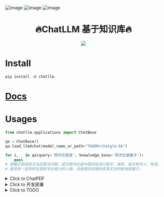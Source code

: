 ![image](https://img.shields.io/pypi/v/llm4gpt.svg) ![image](https://img.shields.io/travis/yuanjie-ai/llm4gpt.svg) ![image](https://readthedocs.org/projects/llm4gpt/badge/?version=latest)

<h1 align = "center">🔥ChatLLM 基于知识库🔥</h1>

<div align=center>
<img src="data/imgs/LLM.drawio.png"/>
</div>

# Install

```shell
pip install -U chatllm
```

# [Docs](https://jie-yuan.github.io/ChatLLM/)

# Usages

```python
from chatllm.applications import ChatBase

qa = ChatBase()
qa.load_llm4chat(model_name_or_path="THUDM/chatglm-6b")

for i, _ in qa(query='周杰伦是谁', knowledge_base='周杰伦是傻子'):
    pass
# 根据已知信息无法回答该问题，因为周杰伦是中国内地流行歌手、演员、音乐制作人、导演，
# 是具有一定的知名度和专业能力的人物，没有提供足够的信息无法判断他是傻子。
```

<details markdown="1">
  <summary>Click to ChatPDF</summary>

```python
from chatllm.applications.chatpdf import ChatPDF

qa = ChatPDF(encode_model='nghuyong/ernie-3.0-nano-zh')
qa.load_llm4chat(model_name_or_path="THUDM/chatglm-6b")
qa.create_index('财报.pdf')  # 构建知识库

for i, _ in qa(query='东北证券主营业务'):
    pass
# 根据已知信息，东北证券的主营业务为证券业务。公司作为证券公司，主要从事证券经纪、证券投资咨询、与证券交易、
# 证券投资活动有关的财务顾问、证券承销与保荐、证券自营、融资融券、证券投资基金代销和代销金融产品待业务。
```
一键启动 webui `chatllm-run webui --name chatpdf`

![向量召回结果](data/imgs/chatpdf.gif)

</details>


<details markdown="1">
  <summary>Click to 开发部署</summary>

- ChatGLM-6B 模型硬件需求

    | **量化等级**   | **最低 GPU 显存**（推理） | **最低 GPU 显存**（高效参数微调） |
    | -------------- | ------------------------- | --------------------------------- |
    | FP16（无量化） | 13 GB                     | 14 GB                             |
    | INT8           | 8 GB                     | 9 GB                             |
    | INT4           | 6 GB                      | 7 GB                              |

- Embedding 模型硬件需求

    本项目中默认选用的 Embedding 模型 [GanymedeNil/text2vec-large-chinese](https://huggingface.co/GanymedeNil/text2vec-large-chinese/tree/main) 约占用显存 3GB，也可修改为在 CPU 中运行。


### 软件需求

本项目已在 Python 3.8 - 3.10，CUDA 11.7 环境下完成测试。已在 Windows、ARM 架构的 macOS、Linux 系统中完成测试。

### 从本地加载模型

请参考 [THUDM/ChatGLM-6B#从本地加载模型](https://github.com/THUDM/ChatGLM-6B#从本地加载模型)

[ChatGLM-6B Mac 本地部署实操记录](https://www.yuque.com/arvinxx/llm/chatglm-6b-deployment-on-mac)

### 1. 安装环境

参见 [安装指南](docs/INSTALL.md)。

</details>

<details markdown="1">
  <summary>Click to TODO</summary>

- [x] 增加一键启动 webui
  - `chatllm-run webui --name chatpdf`

- [x] 增加ChatPDF

- [x] 增加ChatWoosh

- [x] 增加本地知识库组件

- [ ] 增加互联网搜索组件

- [ ] 增加知识图谱组件

- [ ] 增加微调模块

- [x] 增加流式输出

- [ ] 增加http接口

- [ ] 增加grpc接口

</details>



